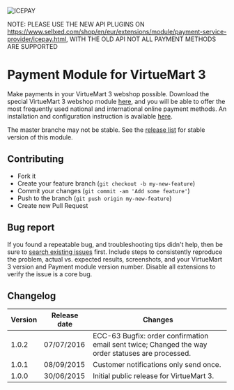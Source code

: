 ![ICEPAY](https://camo.githubusercontent.com/49043ebb42bd9b98941d6013761d4aadcd33f14f/68747470733a2f2f6963657061792e636f6d2f6e6c2f77702d636f6e74656e742f7468656d65732f6963657061792f696d616765732f6865616465722f6c6f676f2e737667)

NOTE: PLEASE USE THE NEW API PLUGINS ON https://www.sellxed.com/shop/en/eur/extensions/module/payment-service-provider/icepay.html, WITH THE OLD API NOT ALL PAYMENT METHODS ARE SUPPORTED

# Payment Module for VirtueMart 3

Make payments in your VirtueMart 3 webshop possible. Download the special VirtueMart 3 webshop module [here](https://github.com/icepay/VirtueMart-3/releases), and you will be able to offer the most frequently used national and international online payment methods. An installation and configuration instruction is available [here](https://github.com/ICEPAY/VirtueMart-3/wiki).

The master branche may not be stable. See the [release list](https://github.com/icepay/VirtueMart-3/releases) for stable version of this module.

## Contributing ##

* Fork it
* Create your feature branch (`git checkout -b my-new-feature`)
* Commit your changes (`git commit -am 'Add some feature'`)
* Push to the branch (`git push origin my-new-feature`)
* Create new Pull Request

## Bug report ##

If you found a repeatable bug, and troubleshooting tips didn't help, then be sure to [search existing issues](https://github.com/icepay/VirtueMart-3/issues) first. Include steps to consistently reproduce the problem, actual vs. expected results, screenshots, and your VirtueMart 3 version and Payment module version number. Disable all extensions to verify the issue is a core bug.

## Changelog ##

Version | Release date | Changes
------- | ------------ | -------
1.0.2   | 07/07/2016   | ECC-63 Bugfix: order confirmation email sent twice; Changed the way order statuses are processed.
1.0.1   | 08/09/2015   | Customer notifications only send once.
1.0.0   | 30/06/2015   | Initial public release for VirtueMart 3.
